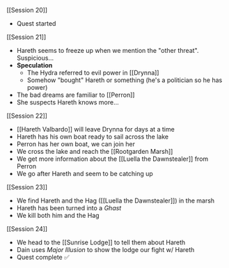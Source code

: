 [[Session 20]]
- Quest started

[[Session 21]]
- Hareth seems to freeze up when we mention the "other threat". Suspicious...
- **Speculation**
	- The Hydra referred to evil power in [[Drynna]]
	- Somehow "bought" Hareth or something (he's a politician so he has power)
- The bad dreams are familiar to [[Perron]]
- She suspects Hareth knows more...

[[Session 22]]
- [[Hareth Valbardo]] will leave Drynna for days at a time
- Hareth has his own boat ready to sail across the lake
- Perron has her own boat, we can join her
- We cross the lake and reach the [[Rootgarden Marsh]]
- We get more information about the [[Luella the Dawnstealer]] from Perron
- We go after Hareth and seem to be catching up

[[Session 23]]
- We find Hareth and the Hag ([[Luella the Dawnstealer]]) in the marsh
- Hareth has been turned into a *Ghast*
- We kill both him and the Hag

[[Session 24]]
- We head to the [[Sunrise Lodge]] to tell them about Hareth
- Dain uses *Major Illusion* to show the lodge our fight w/ Hareth
- Quest complete ✅